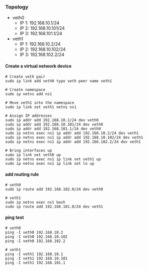 ### Topology
- veth0
  - IP 1: 192.168.10.1/24
  - IP 2: 192.168.10.101/24
  - IP 3: 192.168.101.1/24
- veth1
  - IP 1: 192.168.10.2/24
  - IP 2: 192.168.10.102/24
  - IP 3: 192.168.102.2/24

#### Create a virtual network device
```
# Create veth pair
sudo ip link add veth0 type veth peer name veth1

# Create namespace
sudo ip netns add ns1

# Move veth1 into the namespace
sudo ip link set veth1 netns ns1

# Assign IP addresses
sudo ip addr add 192.168.10.1/24 dev veth0
sudo ip addr add 192.168.10.101/24 dev veth0
sudo ip addr add 192.168.101.1/24 dev veth0
sudo ip netns exec ns1 ip addr add 192.168.10.2/24 dev veth1
sudo ip netns exec ns1 ip addr add 192.168.10.102/24 dev veth1
sudo ip netns exec ns1 ip addr add 192.168.102.2/24 dev veth1

# Bring interfaces up
sudo ip link set veth0 up
sudo ip netns exec ns1 ip link set veth1 up
sudo ip netns exec ns1 ip link set lo up
```

#### add routing rule
```
# veth0
sudo ip route add 192.168.102.0/24 dev veth0

# veth1
sudo ip netns exec ns1 bash
sudo ip route add 192.168.101.0/24 dev veth1
```

#### ping test
```
# veth0
ping -I veth0 192.168.10.2
ping -I veth0 192.168.10.102
ping -I veth0 192.168.102.2

# veth1
ping -I veth1 192.168.10.1
ping -I veth1 192.168.10.101
ping -I veth1 192.168.101.1
```
